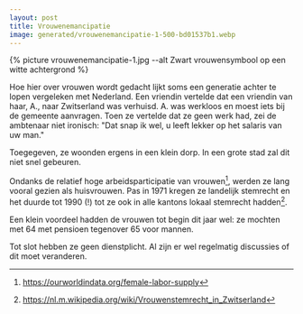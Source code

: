 ```yaml
---
layout: post
title: Vrouwenemancipatie
image: generated/vrouwenemancipatie-1-500-bd01537b1.webp
---
```


{% picture vrouwenemancipatie-1.jpg --alt Zwart vrouwensymbool op een witte achtergrond %}

Hoe hier over vrouwen wordt gedacht lijkt soms een generatie achter te lopen vergeleken met Nederland. Een vriendin vertelde dat een vriendin van haar, A., naar Zwitserland was verhuisd. A. was werkloos en moest iets bij de gemeente aanvragen. Toen ze vertelde dat ze geen werk had, zei de ambtenaar niet ironisch: "Dat snap ik wel, u leeft lekker op het salaris van uw man."

Toegegeven, ze woonden ergens in een klein dorp. In een grote stad zal dit niet snel gebeuren.

Ondanks de relatief hoge arbeidsparticipatie van vrouwen[^2], werden ze lang vooral gezien als huisvrouwen. Pas in 1971 kregen ze landelijk stemrecht en het duurde tot 1990 (!) tot ze ook in alle kantons lokaal stemrecht hadden[^1].

Een klein voordeel hadden de vrouwen tot begin dit jaar wel: ze mochten met 64 met pensioen tegenover 65 voor mannen.

Tot slot hebben ze geen dienstplicht. Al zijn er wel regelmatig discussies of dit moet veranderen.

[^1]: <https://nl.m.wikipedia.org/wiki/Vrouwenstemrecht_in_Zwitserland>
[^2]: <https://ourworldindata.org/female-labor-supply>
